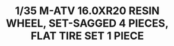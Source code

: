 ---
title: "1/35 M-ATV 16.0XR20 RESIN WHEEL, SET-SAGGED 4 PIECES, FLAT TIRE SET 1 PIECE"
price: 0 
desc: ""
img_path: "/assets/img/RM1001.jpg"
brand: AMMO
available: true
special_offer: false
new: false
soon: false
cat: "Plasticne-Makete"
subcat: "PM-RYE-FIELD-MODELS"
subsubcat: ""
---